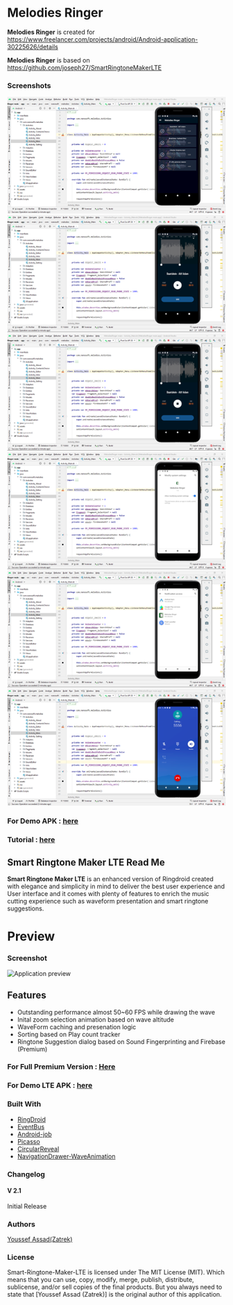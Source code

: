 
# Melodies Ringer

**Melodies Ringer** is created for https://www.freelancer.com/projects/android/Android-application-30225626/details

**Melodies Ringer** is based on https://github.com/joseph27/SmartRingtoneMakerLTE

### Screenshots

<img src = "Screenshots/Screenshot_1.png" />
<img src = "Screenshots/Screenshot_2.png" />
<img src = "Screenshots/Screenshot_3.png" />
<img src = "Screenshots/Screenshot_4.png" />
<img src = "Screenshots/Screenshot_5.png" />
<img src = "Screenshots/Screenshot_6.png" />

### For Demo APK : [here](https://github.com/tarzan0420/MelodiesRinger/blob/master/Tutorial/Melodies_Ringer.apk)
### Tutorial : [here](https://github.com/tarzan0420/MelodiesRinger/blob/master/Tutorial/Melodies_Ringer_Tutorial.mp4)


## Smart Ringtone Maker LTE Read Me

**Smart Ringtone Maker LTE** is an enhanced version of Ringdroid created with elegance and simplicity in mind to deliver the best user experience and User interface and it comes with plenty of features to enrich the music cutting experience such as waveform presentation and smart ringtone suggestions.
# Preview

### Screenshot

![Application preview](https://images2.imgbox.com/3c/e3/ZOpw9CZx_o.jpg)

## Features
 * Outstanding performance almost 50~60 FPS while drawing the wave  
 * Inital zoom selection animation based on wave altitude 
 * WaveForm caching and presenation logic
 * Sorting based on Play count tracker
 * Ringtone Suggestion dialog based on Sound Fingerprinting and Firebase (Premium)
 

### For Full Premium Version : [Here](https://codecanyon.net/item/smart-ringtone-maker/22256598)
### For Demo LTE APK : [here](https://github.com/joseph27/SmartRingtoneMakerLTE/blob/master/app/release/app-debug.apk)

### Built With
- [RingDroid](https://github.com/google/ringdroid)
- [EventBus](https://github.com/greenrobot/EventBus)
- [Android-job](https://github.com/evernote/android-job)
- [Picasso](https://github.com/wasabeef/picasso-transformations)
- [CircularReveal](https://github.com/ozodrukh/CircularReveal)
- [NavigationDrawer-WaveAnimation](https://github.com/joseph27/NavigationDrawer-WaveAnimation)


### Changelog
#### V 2.1
Initial Release
### Authors
[Youssef Assad(Zatrek)](https://codecanyon.net/user/zatrek)
### License

Smart-Ringtone-Maker-LTE is licensed under The MIT License (MIT). Which means that you can use, copy, modify, merge, publish, distribute, sublicense, and/or sell copies of the final products. But you always need to state that [Youssef Assad (Zatrek)] is the original author of this application.
